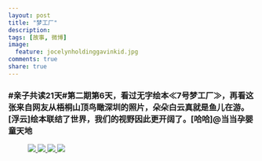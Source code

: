 ```yaml
---
layout: post
title: "梦工厂"
description: 
tags: [故事, 微博]
image:
  feature: jocelynholdinggavinkid.jpg
comments: true
share: true
---
```


### #亲子共读21天#第二期第6天，看过无字绘本≪7号梦工厂≫，再看这张来自网友从梧桐山顶鸟瞰深圳的照片，朵朵白云真就是鱼儿在游。[浮云]绘本联结了世界，我们的视野因此更开阔了。[哈哈]@当当孕婴童天地 ###

<figure>
  <a href="{{ site.url }}/images/2014-04-27a.jpg">
  <img src="{{ site.url }}/images/2014-04-27a.jpg">
  </a>
  <a href="h{{ site.url }}/images/2014-04-27b.jpg">
  <img src="{{ site.url }}/images/2014-04-27b.jpg">
  </a>
  <a href="{{ site.url }}/images/2014-04-27c.jpg">
  <img src="{{ site.url }}/images/2014-04-27c.jpg">
  </a>
  <a href="{{ site.url }}/images/2014-04-27d.jpg">
  <img src="{{ site.url }}/images/2014-04-27d.jpg">
  </a>
</figure>
